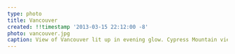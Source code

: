 ```yaml
---
type: photo
title: Vancouver
created: !!timestamp '2013-03-15 22:12:00 -8'
photo: vancouver.jpg
caption: View of Vancouver lit up in evening glow. Cypress Mountain viewpoint, Vancouver, BC.
---
```


